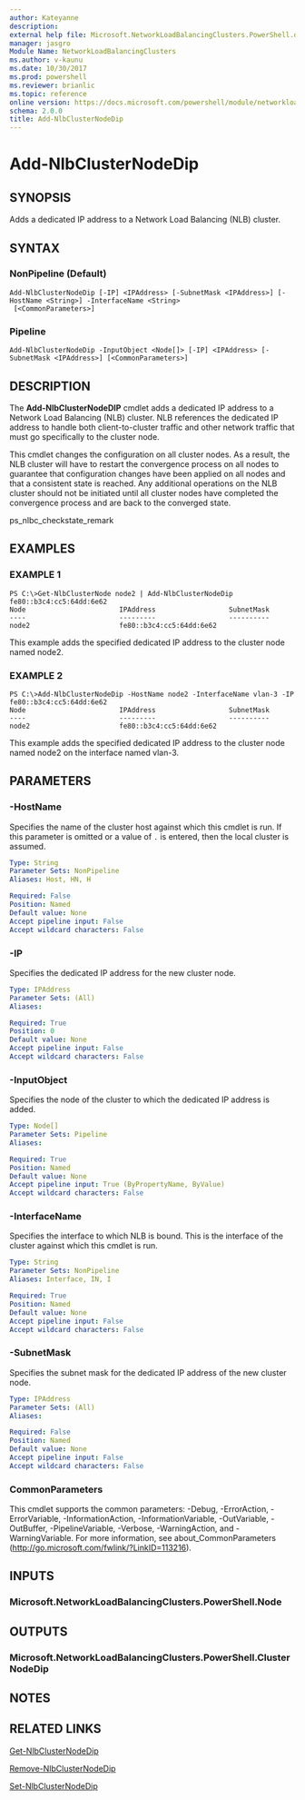 ```yaml
---
author: Kateyanne
description: 
external help file: Microsoft.NetworkLoadBalancingClusters.PowerShell.dll-Help.xml
manager: jasgro
Module Name: NetworkLoadBalancingClusters
ms.author: v-kaunu
ms.date: 10/30/2017
ms.prod: powershell
ms.reviewer: brianlic
ms.topic: reference
online version: https://docs.microsoft.com/powershell/module/networkloadbalancingclusters/add-nlbclusternodedip?view=windowsserver2012r2-ps&wt.mc_id=ps-gethelp
schema: 2.0.0
title: Add-NlbClusterNodeDip
---
```


# Add-NlbClusterNodeDip

## SYNOPSIS
Adds a dedicated IP address to a Network Load Balancing (NLB) cluster.

## SYNTAX

### NonPipeline (Default)
```
Add-NlbClusterNodeDip [-IP] <IPAddress> [-SubnetMask <IPAddress>] [-HostName <String>] -InterfaceName <String>
 [<CommonParameters>]
```

### Pipeline
```
Add-NlbClusterNodeDip -InputObject <Node[]> [-IP] <IPAddress> [-SubnetMask <IPAddress>] [<CommonParameters>]
```

## DESCRIPTION
The **Add-NlbClusterNodeDIP** cmdlet adds a dedicated IP address to a Network Load Balancing (NLB) cluster.
NLB references the dedicated IP address to handle both client-to-cluster traffic and other network traffic that must go specifically to the cluster node.

This cmdlet changes the configuration on all cluster nodes.
As a result, the NLB cluster will have to restart the convergence process on all nodes to guarantee that configuration changes have been applied on all nodes and that a consistent state is reached.
Any additional operations on the NLB cluster should not be initiated until all cluster nodes have completed the convergence process and are back to the converged state.

ps_nlbc_checkstate_remark

## EXAMPLES

### EXAMPLE 1
```
PS C:\>Get-NlbClusterNode node2 | Add-NlbClusterNodeDip fe80::b3c4:cc5:64dd:6e62
Node                       IPAddress                  SubnetMask 
----                       ---------                  ---------- 
node2                      fe80::b3c4:cc5:64dd:6e62
```

This example adds the specified dedicated IP address to the cluster node named node2.

### EXAMPLE 2
```
PS C:\>Add-NlbClusterNodeDip -HostName node2 -InterfaceName vlan-3 -IP fe80::b3c4:cc5:64dd:6e62
Node                       IPAddress                  SubnetMask 
----                       ---------                  ---------- 
node2                      fe80::b3c4:cc5:64dd:6e62
```

This example adds the specified dedicated IP address to the cluster node named node2 on the interface named vlan-3.

## PARAMETERS

### -HostName
Specifies the name of the cluster host against which this cmdlet is run.
If this parameter is omitted or a value of `.` is entered, then the local cluster is assumed.

```yaml
Type: String
Parameter Sets: NonPipeline
Aliases: Host, HN, H

Required: False
Position: Named
Default value: None
Accept pipeline input: False
Accept wildcard characters: False
```

### -IP
Specifies the dedicated IP address for the new cluster node.

```yaml
Type: IPAddress
Parameter Sets: (All)
Aliases: 

Required: True
Position: 0
Default value: None
Accept pipeline input: False
Accept wildcard characters: False
```

### -InputObject
Specifies the node of the cluster to which the dedicated IP address is added.

```yaml
Type: Node[]
Parameter Sets: Pipeline
Aliases: 

Required: True
Position: Named
Default value: None
Accept pipeline input: True (ByPropertyName, ByValue)
Accept wildcard characters: False
```

### -InterfaceName
Specifies the interface to which NLB is bound.
This is the interface of the cluster against which this cmdlet is run.

```yaml
Type: String
Parameter Sets: NonPipeline
Aliases: Interface, IN, I

Required: True
Position: Named
Default value: None
Accept pipeline input: False
Accept wildcard characters: False
```

### -SubnetMask
Specifies the subnet mask for the dedicated IP address of the new cluster node.

```yaml
Type: IPAddress
Parameter Sets: (All)
Aliases: 

Required: False
Position: Named
Default value: None
Accept pipeline input: False
Accept wildcard characters: False
```

### CommonParameters
This cmdlet supports the common parameters: -Debug, -ErrorAction, -ErrorVariable, -InformationAction, -InformationVariable, -OutVariable, -OutBuffer, -PipelineVariable, -Verbose, -WarningAction, and -WarningVariable. For more information, see about_CommonParameters (http://go.microsoft.com/fwlink/?LinkID=113216).

## INPUTS

### Microsoft.NetworkLoadBalancingClusters.PowerShell.Node

## OUTPUTS

### Microsoft.NetworkLoadBalancingClusters.PowerShell.ClusterNodeDip

## NOTES

## RELATED LINKS

[Get-NlbClusterNodeDip](./Get-NlbClusterNodeDip.md)

[Remove-NlbClusterNodeDip](./Remove-NlbClusterNodeDip.md)

[Set-NlbClusterNodeDip](./Set-NlbClusterNodeDip.md)


